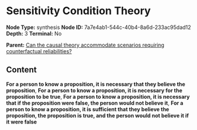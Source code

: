 # Sensitivity Condition Theory

**Node Type:** synthesis
**Node ID:** 7a7e4ab1-544c-40b4-8a6d-233ac95dad12
**Depth:** 3
**Terminal:** No

**Parent:** [Can the causal theory accommodate scenarios requiring counterfactual reliabilities?](can-the-causal-theory-accommodate-scenarios-requiring-counterfactual-reliabilities.md)

## Content

**For a person to know a proposition, it is necessary that they believe the proposition**, **For a person to know a proposition, it is necessary for the proposition to be true**, **For a person to know a proposition, it is necessary that if the proposition were false, the person would not believe it**, **For a person to know a proposition, it is sufficient that they believe the proposition, the proposition is true, and the person would not believe it if it were false**
